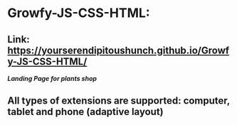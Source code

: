 # Growfy-JS-CSS-HTML: 
## Link: https://yourserendipitoushunch.github.io/Growfy-JS-CSS-HTML/

***Landing Page for plants shop***

## All types of extensions are supported: computer, tablet and phone (adaptive layout)
